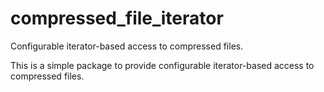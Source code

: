 # compressed_file_iterator
Configurable iterator-based access to compressed files.

This is a simple package to provide configurable iterator-based access to compressed files.

